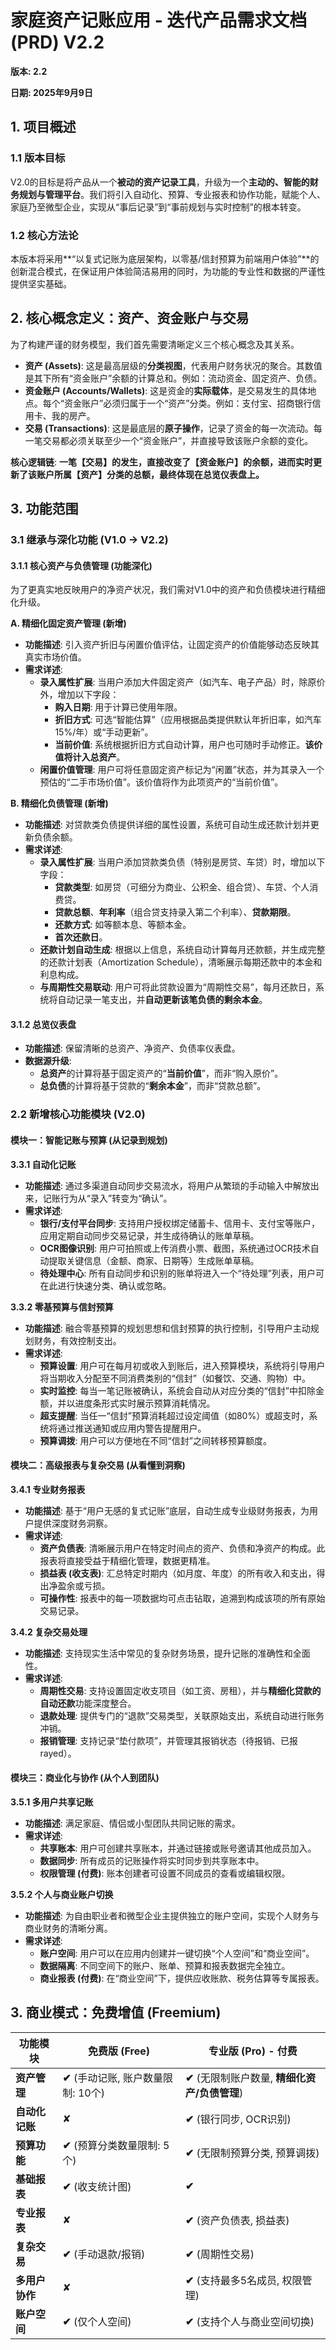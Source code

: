 # 家庭资产记账应用 - 迭代产品需求文档 (PRD) V2.2
**版本: 2.2**

**日期: 2025年9月9日**

## 1. 项目概述
### 1.1 版本目标
V2.0的目标是将产品从一个**被动的资产记录工具**，升级为一个**主动的、智能的财务规划与管理平台**。我们将引入自动化、预算、专业报表和协作功能，赋能个人、家庭乃至微型企业，实现从“事后记录”到“事前规划与实时控制”的根本转变。

### 1.2 核心方法论
本版本将采用**“以复式记账为底层架构，以零基/信封预算为前端用户体验”**的创新混合模式，在保证用户体验简洁易用的同时，为功能的专业性和数据的严谨性提供坚实基础。

## 2. 核心概念定义：资产、资金账户与交易
为了构建严谨的财务模型，我们首先需要清晰定义三个核心概念及其关系。

+ **资产 (Assets)**: 这是最高层级的**分类视图**，代表用户财务状况的聚合。其数值是其下所有“资金账户”余额的计算总和。例如：流动资金、固定资产、负债。
+ **资金账户 (Accounts/Wallets)**: 这是资金的**实际载体**，是交易发生的具体地点。每个“资金账户”必须归属于一个“资产”分类。例如：支付宝、招商银行信用卡、我的房产。
+ **交易 (Transactions)**: 这是最底层的**原子操作**，记录了资金的每一次流动。每一笔交易都必须关联至少一个“资金账户”，并直接导致该账户余额的变化。

**核心逻辑链**: **一笔【交易】的发生，直接改变了【资金账户】的余额，进而实时更新了该账户所属【资产】分类的总额，最终体现在总览仪表盘上。**

## 3. 功能范围
### 3.1 继承与深化功能 (V1.0 -> V2.2)
#### **3.1.1 核心资产与负债管理 (功能深化)**
为了更真实地反映用户的净资产状况，我们需对V1.0中的资产和负债模块进行精细化升级。

**A. 精细化固定资产管理 (新增)**

+ **功能描述**: 引入资产折旧与闲置价值评估，让固定资产的价值能够动态反映其真实市场价值。
+ **需求详述**:
    - **录入属性扩展**: 当用户添加大件固定资产（如汽车、电子产品）时，除原价外，增加以下字段：
        * **购入日期**: 用于计算已使用年限。
        * **折旧方式**: 可选“智能估算”（应用根据品类提供默认年折旧率，如汽车15%/年）或“手动更新”。
        * **当前价值**: 系统根据折旧方式自动计算，用户也可随时手动修正。**该价值将计入总资产**。
    - **闲置价值管理**: 用户可将任意固定资产标记为“闲置”状态，并为其录入一个预估的“二手市场价值”。该价值将作为此项资产的“当前价值”。

**B. 精细化负债管理 (新增)**

+ **功能描述**: 对贷款类负债提供详细的属性设置，系统可自动生成还款计划并更新负债余额。
+ **需求详述**:
    - **录入属性扩展**: 当用户添加贷款类负债（特别是房贷、车贷）时，增加以下字段：
        * **贷款类型**: 如房贷（可细分为商业、公积金、组合贷）、车贷、个人消费贷。
        * **贷款总额**、**年利率**（组合贷支持录入第二个利率）、**贷款期限**。
        * **还款方式**: 如等额本息、等额本金。
        * **首次还款日**。
    - **还款计划自动生成**: 根据以上信息，系统自动计算每月还款额，并生成完整的还款计划表（Amortization Schedule），清晰展示每期还款中的本金和利息构成。
    - **与周期性交易联动**: 用户可将此贷款设置为“周期性交易”，每月还款日，系统将自动记录一笔支出，并**自动更新该笔负债的剩余本金**。

#### **3.1.2 总览仪表盘**
+ **功能描述**: 保留清晰的总资产、净资产、负债率仪表盘。
+ **数据源升级**:
    - **总资产**的计算将基于固定资产的“**当前价值**”，而非“购入原价”。
    - **总负债**的计算将基于贷款的“**剩余本金**”，而非“贷款总额”。

### 2.2 新增核心功能模块 (V2.0)
#### **模块一：智能记账与预算 (从记录到规划)**
**3.3.1 自动化记账**

+ **功能描述**: 通过多渠道自动同步交易流水，将用户从繁琐的手动输入中解放出来，记账行为从“录入”转变为“确认”。
+ **需求详述**:
    - **银行/支付平台同步**: 支持用户授权绑定储蓄卡、信用卡、支付宝等账户，应用定期自动同步交易记录，并生成待确认的账单草稿。
    - **OCR图像识别**: 用户可拍照或上传消费小票、截图，系统通过OCR技术自动提取关键信息（金额、商家、日期等）生成账单草稿。
    - **待处理中心**: 所有自动同步和识别的账单将进入一个“待处理”列表，用户可在此进行快速分类、确认或忽略。

**3.3.2 零基预算与信封预算**

+ **功能描述**: 融合零基预算的规划思想和信封预算的执行控制，引导用户主动规划财务，有效控制支出。
+ **需求详述**:
    - **预算设置**: 用户可在每月初或收入到账后，进入预算模块，系统将引导用户将当期收入分配至不同消费类别的“信封”（如餐饮、交通、购物）中。
    - **实时监控**: 每当一笔记账被确认，系统会自动从对应分类的“信封”中扣除金额，并以进度条形式实时展示预算消耗情况。
    - **超支提醒**: 当任一“信封”预算消耗超过设定阈值（如80%）或超支时，系统将通过推送通知或应用内警告提醒用户。
    - **预算调拨**: 用户可以方便地在不同“信封”之间转移预算额度。

#### **模块二：高级报表与复杂交易 (从看懂到洞察)**
**3.4.1 专业财务报表**

+ **功能描述**: 基于“用户无感的复式记账”底层，自动生成专业级财务报表，为用户提供深度财务洞察。
+ **需求详述**:
    - **资产负债表**: 清晰展示用户在特定时间点的资产、负债和净资产的构成。此报表将直接受益于精细化管理，数据更精准。
    - **损益表 (收支表)**: 汇总特定时期内（如月度、年度）的所有收入和支出，得出净盈余或亏损。
    - **可操作性**: 报表中的每一项数据均可点击钻取，追溯到构成该项的所有原始交易记录。

**3.4.2 复杂交易处理**

+ **功能描述**: 支持现实生活中常见的复杂财务场景，提升记账的准确性和全面性。
+ **需求详述**:
    - **周期性交易**: 支持设置固定收支项目（如工资、房租），并与**精细化贷款的自动还款**功能深度整合。
    - **退款处理**: 提供专门的“退款”交易类型，关联原始支出，系统自动进行账务冲销。
    - **报销管理**: 支持记录“垫付款项”，并管理其报销状态（待报销、已报rayed）。

#### **模块三：商业化与协作 (从个人到团队)**
**3.5.1 多用户共享记账**

+ **功能描述**: 满足家庭、情侣或小型团队共同记账的需求。
+ **需求详述**:
    - **共享账本**: 用户可创建共享账本，并通过链接或账号邀请其他成员加入。
    - **数据同步**: 所有成员的记账操作将实时同步到共享账本中。
    - **权限管理 (付费)**: 账本创建者可设置不同成员的查看或编辑权限。

**3.5.2 个人与商业账户切换**

+ **功能描述**: 为自由职业者和微型企业主提供独立的账户空间，实现个人财务与商业财务的清晰分离。
+ **需求详述**:
    - **账户空间**: 用户可以在应用内创建并一键切换“个人空间”和“商业空间”。
    - **数据隔离**: 不同空间下的账户、账单、预算和报表数据完全独立。
    - **商业报表 (付费)**: 在“商业空间”下，提供应收账款、税务估算等专属报表。

## 3. 商业模式：免费增值 (Freemium)
| 功能模块 | 免费版 (Free) | 专业版 (Pro) - 付费 |
| --- | --- | --- |
| **资产管理** | **✔** (手动记账, 账户数量限制: 10个) | **✔** (无限制账户数量, **精细化资产/负债管理**) |
| **自动化记账** | ✘ | **✔** (银行同步, OCR识别) |
| **预算功能** | **✔** (预算分类数量限制: 5个) | **✔** (无限制预算分类, 预算调拨) |
| **基础报表** | **✔** (收支统计图) | **✔** |
| **专业报表** | ✘ | **✔** (资产负债表, 损益表) |
| **复杂交易** | **✔** (手动退款/报销) | **✔** (周期性交易) |
| **多用户协作** | ✘ | **✔** (支持最多5名成员, 权限管理) |
| **账户空间** | **✔** (仅个人空间) | **✔** (支持个人与商业空间切换) |


